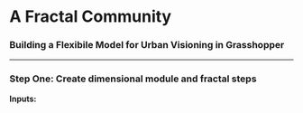 # A Fractal Community
### Building a Flexibile Model for Urban Visioning in Grasshopper
---

### Step One: Create dimensional module and fractal steps



**Inputs:**
